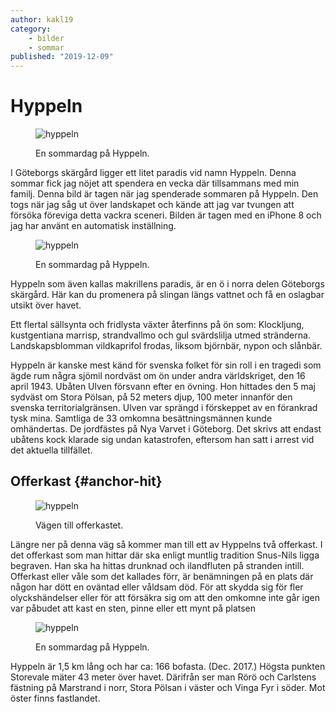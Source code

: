 ```yaml
---
author: kakl19
category:
    - bilder
    - sommar
published: "2019-12-09"
---
```

Hyppeln
==================================
<figure class="figure center">
    <img src="image/hyppeln.jpg?area=10,0,40,0" alt="hyppeln">
    <figcaption>
        <p>En sommardag på Hyppeln.</p>
    </figcaption>
</figure>

I Göteborgs skärgård ligger ett litet paradis vid namn Hyppeln. Denna sommar fick jag nöjet att spendera en vecka där tillsammans med min familj. Denna bild är tagen när jag spenderade sommaren på Hyppeln. Den togs när jag såg ut över landskapet och kände att jag var tvungen att försöka föreviga detta vackra sceneri. Bilden är tagen med en iPhone 8 och jag har använt en automatisk inställning.

<!--more-->


<figure class="figure right">
    <img src="image/hyppeln.jpg?w=400&sharpen" alt="hyppeln">
    <figcaption>
        <p>En sommardag på Hyppeln.</p>
    </figcaption>
</figure>

Hyppeln som även kallas makrillens paradis, är en ö i norra delen Göteborgs skärgård. Här kan du promenera på slingan längs vattnet och få en oslagbar utsikt över havet.

Ett flertal sällsynta och fridlysta växter återfinns på ön som: Klockljung, kustgentiana marrisp, strandvallmo och gul svärdslilja utmed stränderna. Landskapsblomman vildkaprifol frodas, liksom björnbär, nypon och slånbär.

Hyppeln är kanske mest känd för svenska folket för sin roll i en tragedi som ägde rum några sjömil nordväst om ön under andra världskriget, den 16 april 1943. Ubåten Ulven försvann efter en övning. Hon hittades den 5 maj sydväst om Stora Pölsan, på 52 meters djup, 100 meter innanför den svenska territorialgränsen. Ulven var sprängd i förskeppet av en förankrad tysk mina. Samtliga de 33 omkomna besättningsmännen kunde omhändertas. De jordfästes på Nya Varvet i Göteborg. Det skrivs att endast ubåtens kock klarade sig undan katastrofen, eftersom han satt i arrest vid det aktuella tillfället.


Offerkast  {#anchor-hit}
-----------------------------------

<figure class="figure left">
    <img src="image/hyppeln.jpg?area=30,30,0,0&q=90" alt="hyppeln">
    <figcaption>
        <p>Vägen till offerkastet.</p>
    </figcaption>
</figure>


Längre ner på denna väg så kommer man till ett av Hyppelns två offerkast. I det offerkast som man hittar där ska enligt muntlig tradition Snus-Nils ligga begraven. Han ska ha hittas drunknad och ilandfluten på stranden intill. Offerkast eller våle som det kallades förr, är benämningen på en plats där någon har dött en oväntad eller våldsam död. För att skydda sig för fler olyckshändelser eller för att försäkra sig om att den omkomne inte går igen var påbudet att kast en sten, pinne eller ett mynt på platsen

<figure class="figure left">
    <img src="image/hyppeln.jpg?f=grayscale&crop=400,200,600,1150" alt="hyppeln">
    <figcaption>
        <p>En sommardag på Hyppeln.</p>
    </figcaption>
</figure>

Hyppeln är 1,5 km lång och har ca: 166 bofasta. (Dec. 2017.) Högsta punkten Storevale mäter 43 meter över havet. Därifrån ser man Rörö och Carlstens fästning på Marstrand i norr, Stora Pölsan i väster och Vinga Fyr i söder. Mot öster finns fastlandet.

